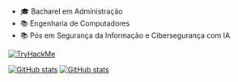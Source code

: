 
- 🎓 Bacharel em Administração
- 📚 Engenharia de Computadores
- 📚 Pós em Segurança da Informação e Cibersegurança com IA

<a href="https://tryhackme.com/p/Donronron"><img src="https://tryhackme-badges.s3.amazonaws.com/Donronron.png?" alt="TryHackMe"></a>

[![GitHub stats](https://github-readme-stats-git-master-sobreiravs-projects.vercel.app/api?username=SobreiraV&theme=chartreuse-dark&show_icons=true&count_private=true&hide=contribs)](https://github.com/anuraghazra/github-readme-stats)
[![GitHub stats](https://github-readme-stats-git-master-sobreiravs-projects.vercel.app/api/top-langs/?username=SobreiraV&theme=chartreuse-dark&layout=compact&langs_count=7)](https://github.com/anuraghazra/github-readme-stats) 

  
<!--
**SobreiraV/sobreirav** is a ✨ _special_ ✨ repository because its `README.md` (this file) appears on your GitHub profile.

Here are some ideas to get you started:

- 🔭 I’m currently working on ...
- 🌱 I’m currently learning ...
- 👯 I’m looking to collaborate on ...
- 🤔 I’m looking for help with ...
- 💬 Ask me about ...
- 📫 How to reach me: ...
- 😄 Pronouns: ...
- ⚡ Fun fact: ...
-->
